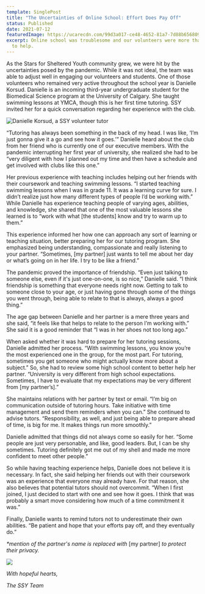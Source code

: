 ```yaml
---
template: SinglePost
title: "The Uncertainties of Online School: Effort Does Pay Off"
status: Published
date: 2021-07-12
featuredImage: https://ucarecdn.com/99d3a017-ce48-4652-81a7-7d88b6568092/
excerpt: Online school was troublesome and our volunteers were more than willing
  to help.
---
```

As the Stars for Sheltered Youth community grew, we were hit by the uncertainties posed by the pandemic. While it was not ideal, the team was able to adjust well in engaging our volunteers and students. One of those volunteers who remained very active throughout the school year is Danielle Korsud. Danielle is an incoming third-year undergraduate student for the Biomedical Science program at the University of Calgary. She taught swimming lessons at YMCA, though this is her first time tutoring. SSY invited her for a quick conversation regarding her experience with the club. 

![Danielle Korsud, a SSY volunteer tutor](https://ucarecdn.com/773a632a-5756-4ced-9f83-7d9a83726697/ "Danielle Korsud")

“Tutoring has always been something in the back of my head. I was like, ‘I’m just gonna give it a go and see how it goes.’” Danielle heard about the club from her friend who is currently one of our executive members. With the pandemic interrupting her first year of university, she realized she had to be “very diligent with how I planned out my time and then have a schedule and get involved with clubs like this one.” 

Her previous experience with teaching includes helping out her friends with their coursework and teaching swimming lessons. “I started teaching swimming lessons when I was in grade 11. It was a learning curve for sure. I didn’t realize just how many different types of people I’d be working with.” While Danielle has experience teaching people of varying ages, abilities, and knowledge, she shared that one of the most valuable lessons she learned is to “work with what \[the students] know and try to warm up to them.” 

This experience informed her how one can approach any sort of learning or teaching situation, better preparing her for our tutoring program. She emphasized being understanding, compassionate and really listening to your partner. “Sometimes, \[my partner] just wants to tell me about her day or what’s going on in her life. I try to be like a friend.”

The pandemic proved the importance of friendship. “Even just talking to someone else, even if it's just one-on-one, is so nice,” Danielle said. “I think friendship is something that everyone needs right now. Getting to talk to someone close to your age, or just having gone through some of the things you went through, being able to relate to that is always, always a good thing.”

The age gap between Danielle and her partner is a mere three years and she said, “it feels like that helps to relate to the person I’m working with.” She said it is a good reminder that “I was in her shoes not too long ago.”

When asked whether it was hard to prepare for her tutoring sessions, Danielle admitted her process. “With swimming lessons, you know you’re the most experienced one in the group, for the most part. For tutoring, sometimes you get someone who might actually know more about a subject.” So, she had to review some high school content to better help her partner. “University is very different from high school expectations. Sometimes, I have to evaluate that my expectations may be very different from \[my partner’s].” 

She maintains relations with her partner by text or email. “I’m big on communication outside of tutoring hours. Take initiative with time management and send them reminders when you can.” She continued to advise tutors. “Responsibility, as well, and just being able to prepare ahead of time, is big for me. It makes things run more smoothly.”

Danielle admitted that things did not always come so easily for her. “Some people are just very personable, and like, good leaders. But, I can be shy sometimes. Tutoring definitely got me out of my shell and made me more confident to meet other people.”

So while having teaching experience helps, Danielle does not believe it is necessary. In fact, she said helping her friends out with their coursework was an experience that everyone may already have. For that reason, she also believes that potential tutors should not overcommit. “When I first joined, I just decided to start with one and see how it goes. I think that was probably a smart move considering how much of a time commitment it was.” 

Finally, Danielle wants to remind tutors not to underestimate their own abilities. “Be patient and hope that your efforts pay off, and they eventually do.”

*\*mention of the partner's name is replaced with* \[my partner] *to protect their privacy.*

![](https://ucarecdn.com/31c3c109-272a-4d5e-9583-0d4cbbae7d61/)

*With hopeful hearts,*

*The SSY Team*